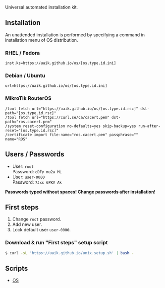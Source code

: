 Universal automated installation kit.

## Installation

An unattended installation is performed by specifying a command in installation menu of OS distribution.

### RHEL / Fedora

```
inst.ks=https://uaik.github.io/os/[os.type.id.ini]
```

### Debian / Ubuntu

```
url=https://uaik.github.io/os/[os.type.id.ini]
```

### MikroTik RouterOS

```
/tool fetch url="https://uaik.github.io/os/[os.type.id.rsc]" dst-path="[os.type.id.rsc]"
/tool fetch url="https://curl.se/ca/cacert.pem" dst-path="ros.cacert.pem"
/system reset-configuration no-defaults=yes skip-backup=yes run-after-reset="[os.type.id.rsc]"
/certificate import file-name="ros.cacert.pem" passphrase="" name="ROS"
```

## Users / Passwords

- User: `root`  
  Password: `cDFy mu2a ML`
- User: `user-0000`  
  Password: `7Jxs 6PKV Ak`

**Passwords typed without spaces! Change passwords after installation!**

## First steps

1. Change `root` password.
2. Add new user.
3. Lock default user `user-0000`.

### Download & run "First steps" setup script

```sh
$ curl -sL 'https://uaik.github.io/unix.setup.sh' | bash -
```

## Scripts

- [OS](https://github.com/uaik/uaik.github.io/tree/main/docs/os)
